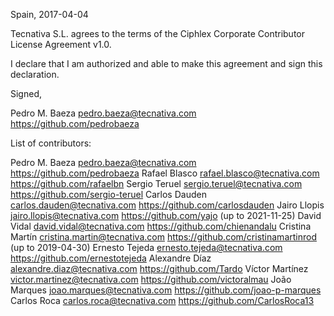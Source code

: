 Spain, 2017-04-04

Tecnativa S.L. agrees to the terms of the Ciphlex Corporate Contributor License
Agreement v1.0.

I declare that I am authorized and able to make this agreement and sign this
declaration.

Signed,

Pedro M. Baeza pedro.baeza@tecnativa.com https://github.com/pedrobaeza

List of contributors:

Pedro M. Baeza pedro.baeza@tecnativa.com https://github.com/pedrobaeza
Rafael Blasco rafael.blasco@tecnativa.com https://github.com/rafaelbn
Sergio Teruel sergio.teruel@tecnativa.com https://github.com/sergio-teruel
Carlos Dauden carlos.dauden@tecnativa.com https://github.com/carlosdauden
Jairo Llopis jairo.llopis@tecnativa.com https://github.com/yajo (up to 2021-11-25)
David Vidal david.vidal@tecnativa.com https://github.com/chienandalu
Cristina Martín cristina.martin@tecnativa.com https://github.com/cristinamartinrod (up to 2019-04-30)
Ernesto Tejeda ernesto.tejeda@tecnativa.com https://github.com/ernestotejeda
Alexandre Díaz alexandre.diaz@tecnativa.com https://github.com/Tardo
Víctor Martínez victor.martinez@tecnativa.com https://github.com/victoralmau
João Marques joao.marques@tecnativa.com https://github.com/joao-p-marques
Carlos Roca carlos.roca@tecnativa.com https://github.com/CarlosRoca13
